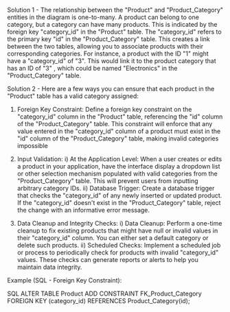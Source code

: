 Solution 1 -
The relationship between the "Product" and "Product_Category" entities in the diagram is one-to-many. A product can belong to one category, but a category can have many products. This is indicated by the foreign key  "category_id" in the "Product" table. The "category_id" refers to the primary key "id" in the "Product_Category" table. This creates a link between the two tables, allowing you to associate products with their corresponding categories.
For instance, a product with the ID "1"  might have a "category_id" of "3". This would link it to the product category  that has an ID of "3" ,  which  could be named "Electronics" in the "Product_Category" table.





Solution 2 -
Here are a few ways you can ensure that each product in the "Product" table has a valid category assigned:

1. Foreign Key Constraint: Define a foreign key constraint on the "category_id" column in the "Product" table, referencing the "id" column of the "Product_Category" table.
This constraint will enforce that any value entered in the "category_id" column of a product must exist in the "id" column of the "Product_Category" table, making invalid categories impossible

2. Input Validation:
   i) At the Application Level: When a user creates or edits a product in your application, have the interface display a dropdown list or other selection mechanism populated with valid categories from the "Product_Category" table. This will prevent users from inputting arbitrary category IDs.
   ii) Database Trigger: Create a database trigger that checks the "category_id" of any newly inserted or updated product. If the "category_id" doesn't exist in the "Product_Category" table, reject the change with an informative error message.
   
3. Data Cleanup and Integrity Checks:
   i) Data Cleanup: Perform a one-time cleanup to fix existing products that might have null or invalid values in their "category_id" column. You can either set a default category or delete such products.
   ii) Scheduled Checks: Implement a scheduled job or process to periodically check for products with invalid "category_id" values. These checks can generate reports or alerts to help you maintain data integrity.

Example (SQL - Foreign Key Constraint):

SQL
ALTER TABLE Product
ADD CONSTRAINT FK_Product_Category
FOREIGN KEY (category_id) REFERENCES Product_Category(id);
